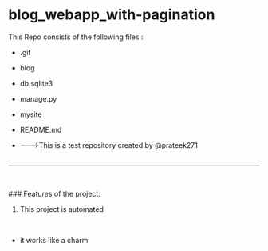 # blog_webapp_with-pagination
This Repo consists of the following files :
- .git
- blog
- db.sqlite3
- manage.py
- mysite
- README.md




- --->This is a test repository created by @prateek271
<br><br>
---
<br><br>###	Features of the project:
<br>
1. This project is automated
<br>


- it works like a charm